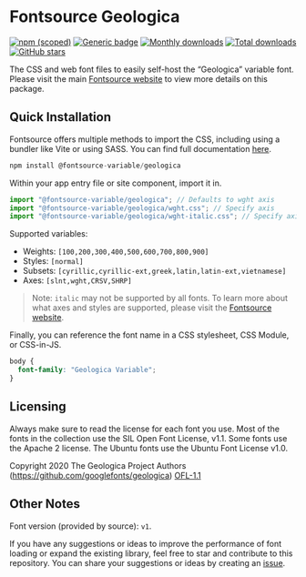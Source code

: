 # Fontsource Geologica

[![npm (scoped)](https://img.shields.io/npm/v/@fontsource-variable/geologica?color=brightgreen)](https://www.npmjs.com/package/@fontsource-variable/geologica) [![Generic badge](https://img.shields.io/badge/fontsource-passing-brightgreen)](https://github.com/fontsource/fontsource) [![Monthly downloads](https://badgen.net/npm/dm/@fontsource-variable/geologica)](https://github.com/fontsource/fontsource) [![Total downloads](https://badgen.net/npm/dt/@fontsource-variable/geologica)](https://github.com/fontsource/fontsource) [![GitHub stars](https://img.shields.io/github/stars/fontsource/fontsource.svg?style=social&label=Star)](https://github.com/fontsource/fontsource/stargazers)

The CSS and web font files to easily self-host the “Geologica” variable font. Please visit the main [Fontsource website](https://fontsource.org/fonts/geologica) to view more details on this package.

## Quick Installation

Fontsource offers multiple methods to import the CSS, including using a bundler like Vite or using SASS. You can find full documentation [here](https://fontsource.org/docs/getting-started/introduction).

```javascript
npm install @fontsource-variable/geologica
```

Within your app entry file or site component, import it in.

```javascript
import "@fontsource-variable/geologica"; // Defaults to wght axis
import "@fontsource-variable/geologica/wght.css"; // Specify axis
import "@fontsource-variable/geologica/wght-italic.css"; // Specify axis and style
```

Supported variables:
- Weights: `[100,200,300,400,500,600,700,800,900]`
- Styles: `[normal]`
- Subsets: `[cyrillic,cyrillic-ext,greek,latin,latin-ext,vietnamese]`
- Axes: `[slnt,wght,CRSV,SHRP]`

> Note: `italic` may not be supported by all fonts. To learn more about what axes and styles are supported, please visit the [Fontsource website](https://fontsource.org/fonts/geologica).

Finally, you can reference the font name in a CSS stylesheet, CSS Module, or CSS-in-JS.

```css
body {
  font-family: "Geologica Variable";
}
```

## Licensing
Always make sure to read the license for each font you use. Most of the fonts in the collection use the SIL Open Font License, v1.1. Some fonts use the Apache 2 license. The Ubuntu fonts use the Ubuntu Font License v1.0.

Copyright 2020 The Geologica Project Authors (https://github.com/googlefonts/geologica)
[OFL-1.1](https://openfontlicense.org)

## Other Notes
Font version (provided by source): `v1`.

If you have any suggestions or ideas to improve the performance of font loading or expand the existing library, feel free to star and contribute to this repository. You can share your suggestions or ideas by creating an [issue](https://github.com/fontsource/fontsource/issues).